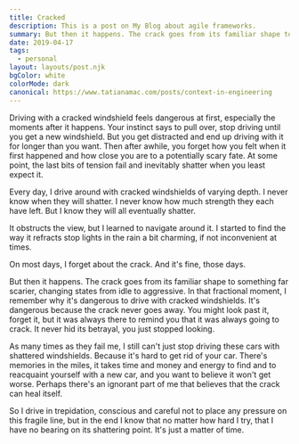 ```yaml
---
title: Cracked
description: This is a post on My Blog about agile frameworks.
summary: But then it happens. The crack goes from its familiar shape to something far scarier, changing states from idle to aggressive. In that fractional moment, I remember why it's dangerous to drive with cracked windshields. It's dangerous because the crack never goes away.
date: 2019-04-17
tags:
  - personal
layout: layouts/post.njk
bgColor: white
colorMode: dark
canonical: https://www.tatianamac.com/posts/context-in-engineering
---
```


Driving with a cracked windshield feels dangerous at first, especially the moments after it happens. Your instinct says to pull over, stop driving until you get a new windshield. But you get distracted and end up driving with it for longer than you want. Then after awhile, you forget how you felt when it first happened and how close you are to a potentially scary fate. At some point, the last bits of tension fail and inevitably shatter when you least expect it.

Every day, I drive around with cracked windshields of varying depth. I never know when they will shatter. I never know how much strength they each have left. But I know they will all eventually shatter.

It obstructs the view, but I learned to navigate around it. I started to find the way it refracts stop lights in the rain a bit charming, if not inconvenient at times.

On most days, I forget about the crack. And it's fine, those days.

But then it happens. The crack goes from its familiar shape to something far scarier, changing states from idle to aggressive. In that fractional moment, I remember why it's dangerous to drive with cracked windshields. It's dangerous because the crack never goes away. You might look past it, forget it, but it was always there to remind you that it was always going to crack. It never hid its betrayal, you just stopped looking.

As many times as they fail me, I still can't just stop driving these cars with shattered windshields. Because it's hard to get rid of your car. There's memories in the miles, it takes time and money and energy to find and to reacquaint yourself with a new car, and you want to believe it won't get worse. Perhaps there's an ignorant part of me that believes that the crack can heal itself.

So I drive in trepidation, conscious and careful not to place any pressure on this fragile line, but in the end I know that no matter how hard I try, that I have no bearing on its shattering point. It's just a matter of time.
